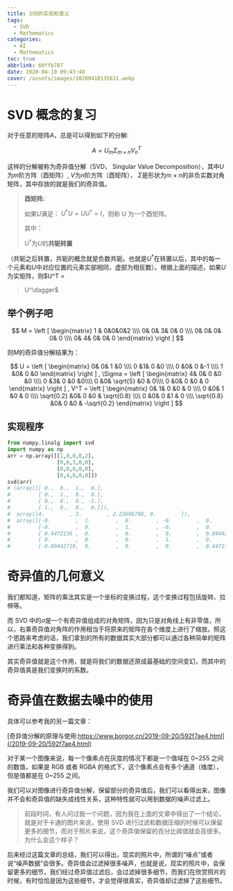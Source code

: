 ```yaml
---
title: SVD的实现和意义
tags:
  - SVD
  - Mathematics
categories:
  - AI
  - Mathematics
toc: true
abbrlink: 60ffb787
date: 2020-04-10 09:43:48
cover: /assets/images/20200410135631.webp
---
```


# SVD 概念的复习

对于任意的矩阵$A$，总是可以得到如下的分解:

$$
A = U_m \Sigma_{m \times n} V_n^T \tag{1}
$$

这样的分解被称为奇异值分解（SVD， Singular Value Decomposition），其中$U$为$m$阶方阵（酉矩阵）, $V$为$n$阶方阵（酉矩阵），
$\Sigma$是形状为$m \times n$的非负实数对角矩阵，其中存放的就是我们的奇异值。

<!-- more -->

> **酉矩阵:**
>
> 如果$U$满足： $U^\dagger U = UU^\dagger = I$，则称 U 为一个酉矩阵。
>
> 其中：
>
> $U^\dagger$为$U$的**共轭转置**
>
（共轭之后转置，共轭的概念就是负数共轭。也就是$U^\dagger$在转置以后，其中的每一个元素和$U$中对应位置的元素实部相同，虚部为相反数）。根据上面的描述，如果$U$为实矩阵，则$U^T =
> U^\dagger$

## 举个例子吧

$$
M = \left [
\begin{matrix}
1 & 0&0&0&2 \\\\
0& 0& 3& 0& 0 \\\\
0& 0& 0& 0& 0 \\\\
0& 4& 0& 0& 0
\end{matrix}
\right ]
$$

则$M$的奇异值分解结果为：

$$
U = \left [
\begin{matrix}
0& 0& 1 &0 \\\\
0 &1& 0 &0 \\\\
0 &0& 0 &-1 \\\\
1 &0& 0 &0
\end{matrix}
\right ] ,
\Sigma = \left [
\begin{matrix}
4& 0& 0 &0 &0 \\\\
0 &3& 0 &0 &0\\\\
0 &0& \sqrt{5} &0 & 0\\\\
0 &0& 0 &0 & 0
\end{matrix}
\right ] ,
V^T = \left [
\begin{matrix}
0& 1& 0 &0 & 0 \\\\
0 &0& 1 &0 & 0 \\\\
\sqrt{0.2} &0& 0 &0 & \sqrt{0.8} \\\\
0 &0& 0 &1 & 0 \\\\
\sqrt{0.8} &0& 0 &0 & -\sqrt{0.2}
\end{matrix}
\right ]
$$

## 实现程序

```python
from numpy.linalg import svd
import numpy as np
arr = np.array([[1,0,0,0,2],
                [0,0,3,0,0],
                [0,0,0,0,0],
                [0,4,0,0,0]])
svd(arr)
# (array([[ 0.,  0.,  1.,  0.],
#         [ 0.,  1.,  0.,  0.],
#         [ 0.,  0.,  0., -1.],
#         [ 1.,  0.,  0.,  0.]]),
#  array([4.        , 3.        , 2.23606798, 0.        ]),
#  array([[-0.        ,  1.        ,  0.        , -0.        ,  0.        ],
#         [-0.        ,  0.        ,  1.        , -0.        ,  0.        ],
#         [ 0.4472136 ,  0.        ,  0.        ,  0.        ,  0.89442719],
#         [ 0.        ,  0.        ,  0.        ,  1.        ,  0.        ],
#         [-0.89442719,  0.        ,  0.        ,  0.        ,  0.4472136 ]]))
```

# 奇异值的几何意义

我们都知道，矩阵的乘法其实是一个坐标的变换过程，这个变换过程包括旋转、拉伸等。

而 SVD
中的$\sigma$是一个有奇异值组成的对角矩阵，因为只是对角线上有非零值，所以，右乘奇异值对角阵的作用相当于将原来的矩阵在各个维度上进行了缩放。照这个思路来考虑的话，我们拿到的所有的数据其实大部分都可以通过各种简单的矩阵进行乘法和各种变换得到。

其实奇异值就是这个作用，就是将我们的数据还原成最基础的空间变幻，而其中的奇异值真是我们变换时的系数。

# 奇异值在数据去噪中的使用

具体可以参考我的另一篇文章：

[奇异值分解的原理与使用:https://www.borgor.cn/2019-09-20/592f7ae4.html](/2019-09-20/592f7ae4.html)

对于某一个图像来说，每一个像素点在灰度的情况下都是一个值域在 0\~255 之间的数值，如果是 RGB 或者 RGBA
的格式下，这个像素点会有多个通道（维度），但是值都是在 0\~255 之间。

我们可以对图像进行奇异值分解，保留部分的奇异值后，我们可以看得出来，图像并不会和奇异值的缺失成线性关系，这种特性就可以用到数据的噪声过滤上。

> 前段时间，有人问过我一个问题，因为我在上面的文章中得出了一个结论，就是对于卡通的图片来说，使用 SVD
> 进行过滤和数据压缩的时候可以保留更多的细节，而对于照片来说，这个奇异值保留的百分比阈值就会高很多。为什么会这个样子？
>
后来经过这篇文章的总结，我们可以得出，现实的照片中，所谓的“噪点”或者说“噪声数据”会很多。奇异值会过滤掉很多噪声，也就是说，现实的照片中，会保留更多的细节，我们经过奇异值过滤后，会过滤掉很多细节，而我们在欣赏照片的时候，有时恰恰是因为这些细节，才会觉得很真实，奇异值却过滤掉了这些细节。
